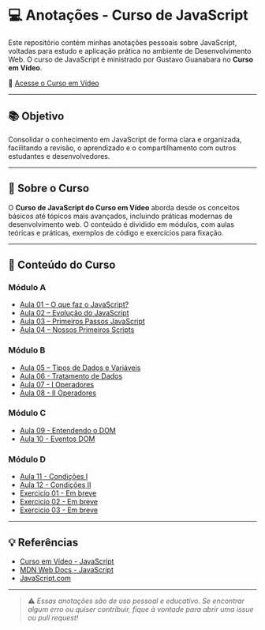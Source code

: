 # 💻 Anotações - Curso de JavaScript

Este repositório contém minhas anotações pessoais sobre JavaScript, voltadas para estudo e aplicação prática no ambiente de Desenvolvimento Web. O curso de JavaScript é ministrado por Gustavo Guanabara no **Curso em Vídeo**.

🔗 [Acesse o Curso em Vídeo](https://www.cursoemvideo.com/)

---

## 📚 Objetivo

Consolidar o conhecimento em JavaScript de forma clara e organizada, facilitando a revisão, o aprendizado e o compartilhamento com outros estudantes e desenvolvedores.

---

## 📌 Sobre o Curso

O **Curso de JavaScript do Curso em Vídeo** aborda desde os conceitos básicos até tópicos mais avançados, incluindo práticas modernas de desenvolvimento web. O conteúdo é dividido em módulos, com aulas teóricas e práticas, exemplos de código e exercícios para fixação.

---

## 📖 Conteúdo do Curso

### Módulo A

- [Aula 01 – O que faz o JavaScript?](./Modulo%20A/README.md#aula-01-o-que-faz-o-javascript)
- [Aula 02 – Evolução do JavaScript](./Modulo%20A/README.md#aula-02-evolução-do-javascript)
- [Aula 03 – Primeiros Passos JavaScript](./Modulo%20A/README.md#aula-03-primeiros-passos-javascript)
- [Aula 04 – Nossos Primeiros Scripts](./Modulo%20A/README.md#aula-04-nossos-primeiros-scripts)

### Módulo B

- [Aula 05 – Tipos de Dados e Variáveis](./Modulo%20B/README.md#aula-05-tipos-de-dados-e-variáveis)
- [Aula 06 - Tratamento de Dados](./Modulo%20B/README.md#aula-06-tratamento-de-dados)
- [Aula 07 - I Operadores](./Modulo%20B/README.md#aula-07-i-operadores)
- [Aula 08 - II Operadores](./Modulo%20B/README.md#aula-08-ii-operadores)

### Módulo C

- [Aula 09 - Entendendo o DOM](./Modulo%20C/README.md#aula-09---entendendo-o-dom)
- [Aula 10 - Eventos DOM](./Modulo%20C/README.md#aula-10---eventos-dom)

### Módulo D

- [Aula 11 - Condições I](./Modulo%20D/README.md#aula-11---condições-i)
- [Aula 12 - Condições II](./Modulo%20D/README.md#aula-12---condições-ii)
- [Exercicio 01 - Em breve]()
- [Exercicio 02 - Em breve]()
- [Exercicio 03 - Em breve]()

---

## 💡 Referências

- [Curso em Vídeo - JavaScript](https://www.cursoemvideo.com/course/javascript/)
- [MDN Web Docs - JavaScript](https://developer.mozilla.org/pt-BR/docs/Web/JavaScript)
- [JavaScript.com](https://www.javascript.com/)

---

> ⚠️ _Essas anotações são de uso pessoal e educativo. Se encontrar algum erro ou quiser contribuir, fique à vontade para abrir uma issue ou pull request!_